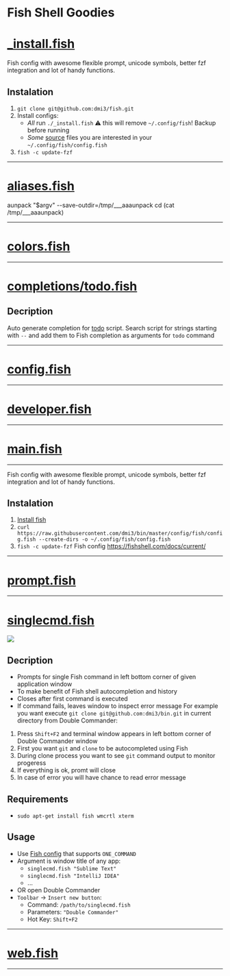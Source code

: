 # Fish Shell Goodies

# [_install.fish](https://github.com/fish/bin/blob/master/_install.fish)

Fish config with awesome flexible prompt, unicode symbols, better fzf integration and lot of handy functions.

Instalation
----------
1. `git clone git@github.com:dmi3/fish.git`
2. Install configs:
   - *All* run `./_install.fish` ⚠ this will remove `~/.config/fish`! Backup before running
   - *Some* [source](https://github.com/dmi3/bin/blob/master/config.fish) files you are interested in your `~/.config/fish/config.fish`
3. `fish -c update-fzf`
<hr/>

# [aliases.fish](https://github.com/fish/bin/blob/master/aliases.fish)

 aunpack "$argv" --save-outdir=/tmp/___aaaunpack
 cd (cat /tmp/___aaaunpack)
<hr/>

# [colors.fish](https://github.com/fish/bin/blob/master/colors.fish)

<hr/>

# [completions/todo.fish](https://github.com/fish/bin/blob/master/completions/todo.fish)


Decription
----------
Auto generate completion for [todo](https://github.com/dmi3/bin/blob/master/todo) script.
Search script for strings starting with `--` and add them
to Fish completion as arguments for `todo` command
<hr/>

# [config.fish](https://github.com/fish/bin/blob/master/config.fish)

<hr/>

# [developer.fish](https://github.com/fish/bin/blob/master/developer.fish)

<hr/>

# [main.fish](https://github.com/fish/bin/blob/master/main.fish)

----------
Fish config with awesome flexible prompt, unicode symbols, better fzf integration and lot of handy functions.

Instalation
----------
1. [Install fish](http://fishshell.com/#platform_tabs)
2. `curl https://raw.githubusercontent.com/dmi3/bin/master/config/fish/config.fish --create-dirs -o ~/.config/fish/config.fish`
3. `fish -c update-fzf`
Fish config
https://fishshell.com/docs/current/
<hr/>

# [prompt.fish](https://github.com/fish/bin/blob/master/prompt.fish)

<hr/>

# [singlecmd.fish](https://github.com/fish/bin/blob/master/singlecmd.fish)

<img src="https://developer.run/pic/singlecmd.fish.gif"/>

Decription
-----------
* Prompts for single Fish command in left bottom corner of given application window
* To make benefit of Fish shell autocompletion and history
* Closes after first command is executed
* If command fails, leaves window to inspect error message
For example you want execute `git clone git@github.com:dmi3/bin.git` in current directory from Double Commander:
1. Press `Shift+F2` and terminal window appears in left bottom corner of Double Commander window
1. First you want `git` and `clone` to be autocompleted using Fish
1. During clone process you want to see `git` command output to monitor progeress
1. If everything is ok, promt will close
1. In case of error you will have chance to read error message

Requirements
------------
* `sudo apt-get install fish wmcrtl xterm`

Usage
-----
* Use [Fish config](https://github.com/dmi3/fish) that supports `ONE_COMMAND`
* Argument is window title of any app:
  * `singlecmd.fish "Sublime Text"`
  * `singlecmd.fish "IntelliJ IDEA"`
  * ...
* OR open Double Commander
* `Toolbar` → `Insert new button`:
  * Command: `/path/to/singlecmd.fish`
  * Parameters: `"Double Commander"`
  * Hot Key: `Shift+F2`
<hr/>

# [web.fish](https://github.com/fish/bin/blob/master/web.fish)

<hr/>
